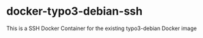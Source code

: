 # docker-typo3-debian-ssh
This is a SSH Docker Container for the existing typo3-debian Docker image
